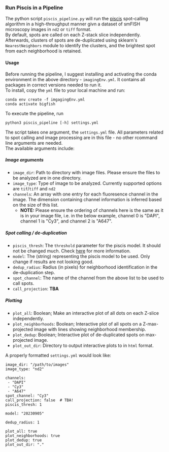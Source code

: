 ### Run Piscis in a Pipeline
The python script `piscis_pipeline.py` will run the [piscis](https://github.com/zjniu/Piscis) spot-calling algorithm in a high-throughput manner givn a dataset of smFISH microscopy images in `nd2` or `tiff` format. \
By default, spots are called on each Z-stack slice independently. Afterwards, clusters of spots are de-duplicated using sklearn's `NearestNeighbors` module to identify the clusters, and the brightest spot from each neighborhood is retained.

#### Usage
Before running the pipeline, I suggest installing and activating the conda environment in the above directory - `imagingEnv.yml`. It contains all packages in correct versions needed to run it. \
To install, copy the `yml` file to your local machine and run: 
```
conda env create -f imgagingEnv.yml
conda activate bigfish
```
To execute the pipeline, run
```
python3 piscis_pipeline [-h] settings.yml
```
The script takes one argument, the `settings.yml` file. All parameters related to spot calling and image processing are in this file - no other rcommand line arguments are needed. \
The available arguments include:
##### Image arguments
* `image_dir`: Path to directory with image files. Please ensure the files to be analyzed are in one directory.
* `image_type`: Type of image to be analyzed. Currently supported options are `tif`/`tiff` and `nd2`
* `channels`: An array with one entry for each fluoresence channel in the image. The dimension containing channel information is inferred based on the size of this list.
  * **NOTE:** Please ensure the ordering of channels here is the same as it is in your image file, i.e. in the below example, channel 0 is "DAPI", channel 1 is "Cy3", and channel 2 is "A647".
##### Spot calling / de-duplication
* `piscis_thresh`: The `threshold` parameter for the piscis model. It should not be changed much. Check [here](https://pmc.ncbi.nlm.nih.gov/articles/PMC10862914/) for more information.
* `model`: The (string) representing the piscis model to be used. Only change if results are not looking good.
* `dedup_radius`: Radius (in pixels) for neighborhood identification in the de-duplication step.
* `spot_channel`: The name of the channel from the above list to be used to call spots.
* `call_projection`: **TBA**
##### Plotting
* `plot_all`: Boolean; Make an interactive plot of all dots on each Z-slice independently.
* `plot_neighborhoods`: Boolean; Interactive plot of all spots on a Z-max-projected image with lines showing neighborhood membership.
* `plot_dedup`: Boolean; Interactive plot of de-duplicated spots on max-projected image.
* `plot_out_dir`: Directory to output interactive plots to in `html` format.

A properly formatted `settings.yml` would look like:
```
image_dir: "/path/to/images"                          
image_type: "nd2"             

channels:                     
 - "DAPI"
 - "Cy3"
 - "A647"
spot_channel: "Cy3"    
call_projection: false  # TBA!      
piscis_thresh: 1              

model: "20230905"      

dedup_radius: 1          

plot_all: true        
plot_neighborhoods: true    
plot_dedup: true             
plot_out_dir: "."
```
